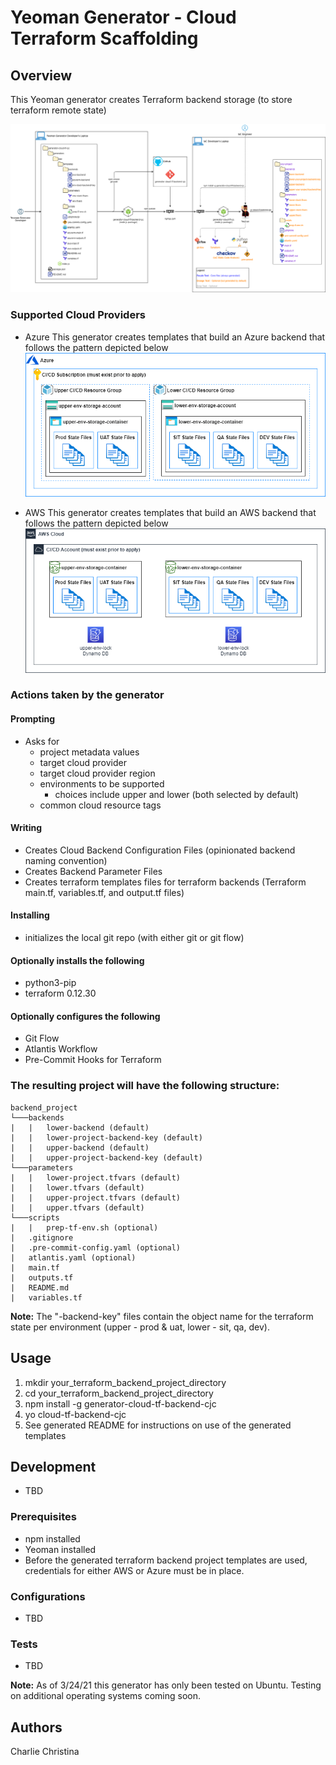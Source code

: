 # Yeoman Generator - Cloud Terraform Scaffolding
## Overview

This Yeoman generator creates Terraform backend storage (to store terraform remote state)

![Project Image](https://github.com/cchrist1967/generator-cloud-tf-backend-cjc/blob/main/TerraformProjectScaffolding-BackendGenerator.png)

### Supported Cloud Providers
- Azure
This generator creates templates that build an Azure backend that follows the pattern depicted below
![Project Image](https://github.com/cchrist1967/generator-cloud-tf-backend-cjc/blob/main/TerraformProjectScaffolding-AzureBackend.png)

- AWS
This generator creates templates that build an AWS backend that follows the pattern depicted below
![Project Image](https://github.com/cchrist1967/generator-cloud-tf-backend-cjc/blob/main/TerraformProjectScaffolding-AWSBackend.png)
### Actions taken by the generator

#### Prompting
- Asks for 
    - project metadata values 
    - target cloud provider
    - target cloud provider region
    - environments to be supported
        - choices include upper and lower (both selected by default)
    - common cloud resource tags

#### Writing
- Creates Cloud Backend Configuration Files (opinionated backend naming convention)
- Creates Backend Parameter Files
- Creates terraform templates files for terraform backends (Terraform main.tf, variables.tf, and output.tf files)

#### Installing
- initializes the local git repo (with either git or git flow)

#### Optionally installs the following
- python3-pip
- terraform 0.12.30

#### Optionally configures the following
- Git Flow
- Atlantis Workflow
- Pre-Commit Hooks for Terraform

### The resulting project will have the following structure:

```
backend_project
└───backends
|   |   lower-backend (default)
|   |   lower-project-backend-key (default)
|   |   upper-backend (default)
|   |   upper-project-backend-key (default)
└───parameters
|   |   lower-project.tfvars (default)
|   |   lower.tfvars (default)
|   |   upper-project.tfvars (default)
|   |   upper.tfvars (default)
└───scripts
|   |   prep-tf-env.sh (optional)
|   .gitignore
|   .pre-commit-config.yaml (optional)
|   atlantis.yaml (optional)
|   main.tf
|   outputs.tf
|   README.md
|   variables.tf
```

**Note:** The "-backend-key" files contain the object name for the terraform state per environment (upper - prod & uat, lower - sit, qa, dev).

## Usage

<ol>
<li> mkdir your_terraform_backend_project_directory
<li> cd your_terraform_backend_project_directory
<li> npm install -g generator-cloud-tf-backend-cjc
<li> yo cloud-tf-backend-cjc
<li> See generated README for instructions on use of the generated templates
</ol>

## Development
- TBD

### Prerequisites

- npm installed
- Yeoman installed
- Before the generated terraform backend project templates are used, credentials for either AWS or Azure must be in place.

### Configurations

- TBD



### Tests

- TBD

**Note:** As of 3/24/21 this generator has only been tested on Ubuntu.  Testing on additional operating systems coming soon.

## Authors
Charlie Christina